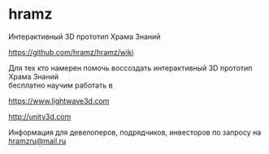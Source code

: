 # hramz
Интерактивный 3D прототип Храма Знаний

https://github.com/hramz/hramz/wiki

Для тех кто намерен помочь воссоздать интерактивный 3D прототип Храма Знаний  
бесплатно научим работать в

https://www.lightwave3d.com

http://unity3d.com

Информация для девелоперов, подрядчиков, инвесторов по запросу на hramzru@mail.ru
